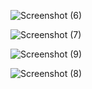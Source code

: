 
![Screenshot (6)](https://user-images.githubusercontent.com/60726609/126292312-0ae5a2ae-4fce-4a4c-aac6-c0b07dec9f32.png)

![Screenshot (7)](https://user-images.githubusercontent.com/60726609/126292498-0378c156-b2cc-4783-95b5-ec40400af22f.png)

![Screenshot (9)](https://user-images.githubusercontent.com/60726609/126292901-74bed23d-97f0-49c7-82d5-6c43f372bc28.png)

![Screenshot (8)](https://user-images.githubusercontent.com/60726609/126292725-7ea0ffff-79d8-4668-88b5-c71faaf18082.png)
